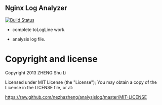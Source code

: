 Nginx Log Analyzer
-----
[![Build Status](https://travis-ci.org/nezhazheng/analysislog.png)](https://travis-ci.org/nezhazheng/analysislog)

* complete toLogLine work.

* analysis log file.


# Copyright and license
Copyright 2013 ZHENG Shu Li

Licensed under MIT License (the "License"); You may obtain a copy of the License in the LICENSE file, or at:

https://raw.github.com/nezhazheng/analysislog/master/MIT-LICENSE
